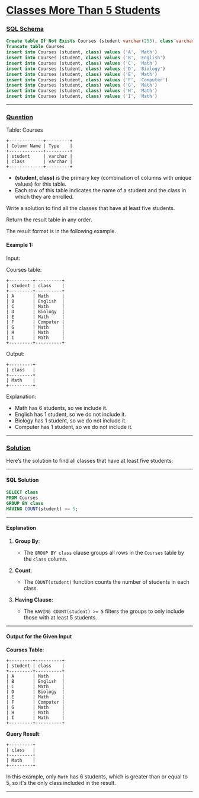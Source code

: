 # [Classes More Than 5 Students](#classes-more-than-5-students)

### [SQL Schema](#sql-schema)
```sql
Create table If Not Exists Courses (student varchar(255), class varchar(255))
Truncate table Courses
insert into Courses (student, class) values ('A', 'Math')
insert into Courses (student, class) values ('B', 'English')
insert into Courses (student, class) values ('C', 'Math')
insert into Courses (student, class) values ('D', 'Biology')
insert into Courses (student, class) values ('E', 'Math')
insert into Courses (student, class) values ('F', 'Computer')
insert into Courses (student, class) values ('G', 'Math')
insert into Courses (student, class) values ('H', 'Math')
insert into Courses (student, class) values ('I', 'Math')
```

---

### [Question](#question)

Table: Courses
```
+-------------+---------+
| Column Name | Type    |
+-------------+---------+
| student     | varchar |
| class       | varchar |
+-------------+---------+
```
- **(student, class)** is the primary key (combination of columns with unique values) for this table.
- Each row of this table indicates the name of a student and the class in which they are enrolled.
 

Write a solution to find all the classes that have at least five students.

Return the result table in any order.

The result format is in the following example.

 

#### Example 1:

Input: 

Courses table:
```
+---------+----------+
| student | class    |
+---------+----------+
| A       | Math     |
| B       | English  |
| C       | Math     |
| D       | Biology  |
| E       | Math     |
| F       | Computer |
| G       | Math     |
| H       | Math     |
| I       | Math     |
+---------+----------+
```
Output: 
```
+---------+
| class   |
+---------+
| Math    |
+---------+
```
Explanation: 
- Math has 6 students, so we include it.
- English has 1 student, so we do not include it.
- Biology has 1 student, so we do not include it.
- Computer has 1 student, so we do not include it.

---

### [Solution](#solution)

Here’s the solution to find all classes that have at least five students:

---

#### SQL Solution
```sql
SELECT class
FROM Courses
GROUP BY class
HAVING COUNT(student) >= 5;
```

---

#### Explanation
1. **Group By**:  
   - The `GROUP BY class` clause groups all rows in the `Courses` table by the `class` column.

2. **Count**:  
   - The `COUNT(student)` function counts the number of students in each class.

3. **Having Clause**:  
   - The `HAVING COUNT(student) >= 5` filters the groups to only include those with at least 5 students.

---

#### Output for the Given Input
**Courses Table**:
```
+---------+----------+
| student | class    |
+---------+----------+
| A       | Math     |
| B       | English  |
| C       | Math     |
| D       | Biology  |
| E       | Math     |
| F       | Computer |
| G       | Math     |
| H       | Math     |
| I       | Math     |
+---------+----------+
```

**Query Result**:
```
+---------+
| class   |
+---------+
| Math    |
+---------+
```

In this example, only `Math` has 6 students, which is greater than or equal to 5, so it's the only class included in the result.

---
